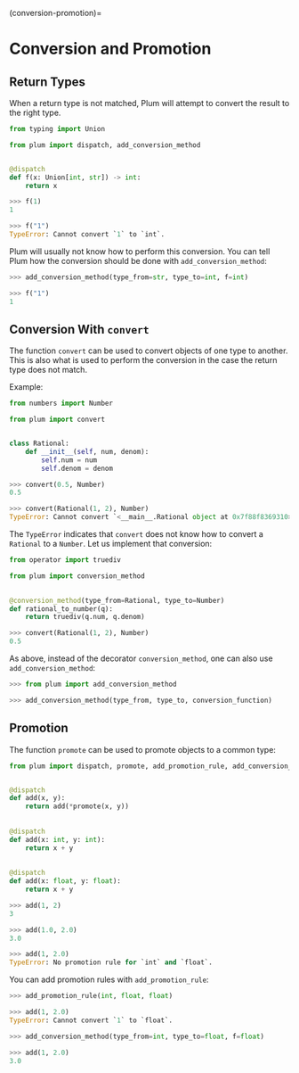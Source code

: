 (conversion-promotion)=
# Conversion and Promotion

## Return Types

When a return type is not matched, Plum will attempt to convert the result to the 
right type.

```python
from typing import Union

from plum import dispatch, add_conversion_method


@dispatch
def f(x: Union[int, str]) -> int:
    return x
```

```python
>>> f(1)
1

>>> f("1")
TypeError: Cannot convert `1` to `int`.
```

Plum will usually not know how to perform this conversion.
You can tell Plum how the conversion should be done with `add_conversion_method`:

```python
>>> add_conversion_method(type_from=str, type_to=int, f=int)

>>> f("1")
1
```

## Conversion With `convert`

The function `convert` can be used to convert objects of one type to another.
This is also what is used to perform the conversion in the case the return type
does not match.

Example:


```python
from numbers import Number

from plum import convert


class Rational:
    def __init__(self, num, denom):
        self.num = num
        self.denom = denom
```

```python
>>> convert(0.5, Number)
0.5

>>> convert(Rational(1, 2), Number)
TypeError: Cannot convert `<__main__.Rational object at 0x7f88f8369310>` to `numbers.Number`.
```

The `TypeError` indicates that `convert` does not know how to convert a
`Rational` to a `Number`.
Let us implement that conversion:

```python
from operator import truediv

from plum import conversion_method
        

@conversion_method(type_from=Rational, type_to=Number)
def rational_to_number(q):
    return truediv(q.num, q.denom)
```

```python
>>> convert(Rational(1, 2), Number)
0.5
```

As above, instead of the decorator `conversion_method`, one can also use
`add_conversion_method`:


```python
>>> from plum import add_conversion_method

>>> add_conversion_method(type_from, type_to, conversion_function)
```

## Promotion

The function `promote` can be used to promote objects to a common type:

```python
from plum import dispatch, promote, add_promotion_rule, add_conversion_method


@dispatch
def add(x, y):
    return add(*promote(x, y))
    
    
@dispatch
def add(x: int, y: int):
    return x + y
    
    
@dispatch
def add(x: float, y: float):
    return x + y
```

```python
>>> add(1, 2)
3

>>> add(1.0, 2.0)
3.0

>>> add(1, 2.0)
TypeError: No promotion rule for `int` and `float`.
```

You can add promotion rules with `add_promotion_rule`:

```python
>>> add_promotion_rule(int, float, float)

>>> add(1, 2.0)
TypeError: Cannot convert `1` to `float`.

>>> add_conversion_method(type_from=int, type_to=float, f=float)

>>> add(1, 2.0)
3.0
```
